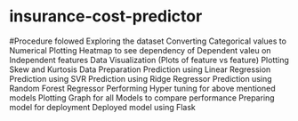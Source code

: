 # insurance-cost-predictor

#Procedure folowed
Exploring the dataset
Converting Categorical values to Numerical
Plotting Heatmap to see dependency of Dependent valeu on Independent features
Data Visualization (Plots of feature vs feature)
Plotting Skew and Kurtosis
Data Preparation
Prediction using Linear Regression
Prediction using SVR
Prediction using Ridge Regressor
Prediction using Random Forest Regressor
Performing Hyper tuning for above mentioned models
Plotting Graph for all Models to compare performance
Preparing model for deployment
Deployed model using Flask
